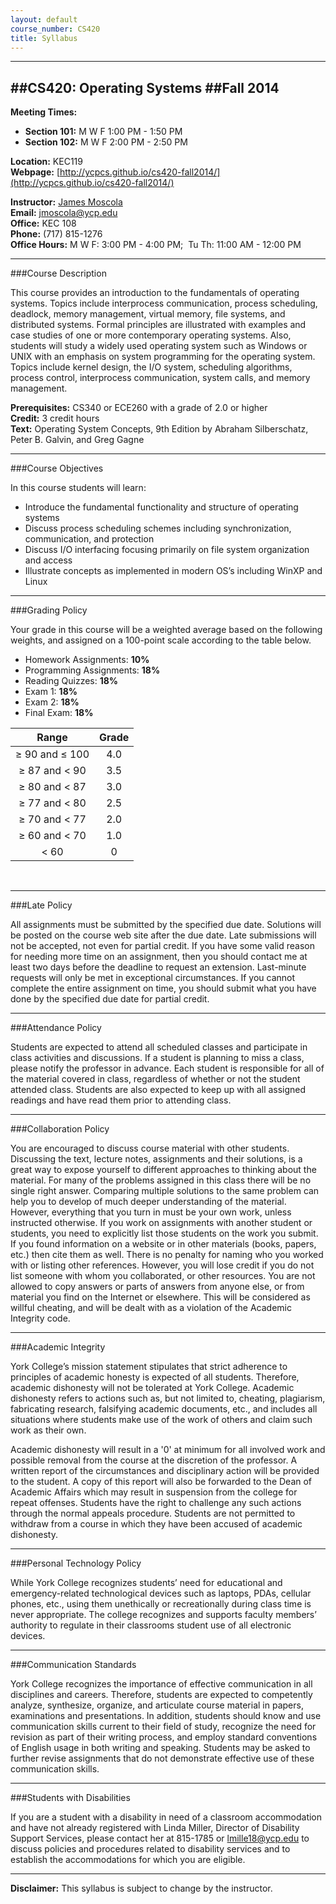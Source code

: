 ```yaml
---
layout: default
course_number: CS420
title: Syllabus
---
```


------------------
##CS420: Operating Systems
##Fall 2014 
------------------


**Meeting Times:**

 - **Section 101:**  M W F    1:00 PM - 1:50 PM<br>
 - **Section 102:**  M W F    2:00 PM - 2:50 PM<br>
 
**Location:** KEC119<br>
**Webpage:**  [http://ycpcs.github.io/cs420-fall2014/](http://ycpcs.github.io/cs420-fall2014/)

**Instructor:** [James Moscola](http://faculty.ycp.edu/~jmoscola/)<br>
**Email:** <jmoscola@ycp.edu><br>
**Office:** KEC 108<br>
**Phone:** (717) 815-1276<br>
**Office Hours:** M W F: 3:00 PM - 4:00 PM; 		          Tu Th: 11:00 AM - 12:00 PM


------------------
###Course Description

This course provides an introduction to the fundamentals of operating systems. Topics include interprocess communication, process scheduling, deadlock, memory management, virtual memory, file systems, and distributed systems. Formal principles are illustrated with examples and case studies of one or more contemporary operating systems. Also, students will study a widely used operating system such as Windows or UNIX with an emphasis on system programming for the operating system. Topics include kernel design, the I/O system, scheduling algorithms, process control, interprocess communication, system calls, and memory management.


**Prerequisites:**	CS340 or ECE260 with a grade of 2.0 or higher<br>
**Credit:**		3 credit hours<br>
**Text:**		Operating System Concepts, 9th Edition by Abraham Silberschatz, Peter B. Galvin, and Greg Gagne<br>



------------------
###Course Objectives

In this course students will learn:

  - Introduce the fundamental functionality and structure of operating systems
  - Discuss process scheduling schemes including synchronization, communication, and protection 
  - Discuss I/O interfacing focusing primarily on file system organization and access 
  - Illustrate concepts as implemented in modern OS’s including WinXP and Linux



------------------
###Grading Policy

Your grade in this course will be a weighted average based on the following weights, and assigned on a 100-point scale according to the table below.

  - Homework Assignments:  **10%**
  - Programming Assignments:  **18%**
  - Reading Quizzes:  **18%**
  - Exam 1:  **18%**
  - Exam 2:  **18%**
  - Final Exam:  **18%**

| Range             |  Grade   |
|:-----------------:|:--------:|
| ≥ 90 and ≤ 100    |   4.0    |
| ≥ 87 and &lt; 90  |   3.5    |
| ≥ 80 and &lt; 87  |   3.0    |
| ≥ 77 and &lt; 80  |   2.5    |
| ≥ 70 and &lt; 77  |   2.0    |
| ≥ 60 and &lt; 70  |   1.0    |
| &lt; 60           |    0     |

<br>


------------------
###Late Policy

All assignments must be submitted by the specified due date. Solutions will be posted on the course web site after the due date. Late submissions will not be accepted, not even for partial credit. If you have some valid reason for needing more time on an assignment, then you should contact me at least two days before the deadline to request an extension. Last-minute requests will only be met in exceptional circumstances. If you cannot complete the entire assignment on time, you should submit what you have done by the specified due date for partial credit.



------------------
###Attendance Policy

Students are expected to attend all scheduled classes and participate in class activities and discussions. If a student is planning to miss a class, please notify the professor in advance. Each student is responsible for all of the material covered in class, regardless of whether or not the student attended class. Students are also expected to keep up with all assigned readings and have read them prior to attending class.


------------------
###Collaboration Policy

You are encouraged to discuss course material with other students. Discussing the text, lecture notes, assignments and their solutions, is a great way to expose yourself to different approaches to thinking about the material. For many of the problems assigned in this class there will be no single right answer. Comparing multiple solutions to the same problem can help you to develop of much deeper understanding of the material. However, everything that you turn in must be your own work, unless instructed otherwise. If you work on assignments with another student or students, you need to explicitly list those students on the work you submit. If you found information on a website or in other materials (books, papers, etc.) then cite them as well. There is no penalty for naming who you worked with or listing other references. However, you will lose credit if you do not list someone with whom you collaborated, or other resources. You are not allowed to copy answers or parts of answers from anyone else, or from material you find on the Internet or elsewhere. This will be considered as willful cheating, and will be dealt with as a violation of the Academic Integrity code.


------------------
###Academic Integrity

York College’s mission statement stipulates that strict adherence to principles of academic honesty is expected of all students.  Therefore, academic dishonesty will not be tolerated at York College.  Academic dishonesty refers to actions such as, but not limited to, cheating, plagiarism, fabricating research, falsifying academic documents, etc., and includes all situations where students make use of the work of others and claim such work as their own.

Academic dishonesty will result in a '0' at minimum for all involved work and possible removal from the course at the discretion of the professor.  A written report of the circumstances and disciplinary action will be provided to the student.  A copy of this report will also be forwarded to the Dean of Academic Affairs which may result in suspension from the college for repeat offenses.  Students have the right to challenge any such actions through the normal appeals procedure.  Students are not permitted to withdraw from a course in which they have been accused of academic dishonesty.


------------------
###Personal Technology Policy

While York College recognizes students’ need for educational and emergency-related technological devices such as laptops, PDAs, cellular phones, etc., using them unethically or recreationally during class time is never appropriate.  The college recognizes and supports faculty members’ authority to regulate in their classrooms student use of all electronic devices.


------------------
###Communication Standards

York College recognizes the importance of effective communication in all disciplines and careers.  Therefore, students are expected to competently analyze, synthesize, organize, and articulate course material in papers, examinations and presentations.  In addition, students should know and use communication skills current to their field of study, recognize the need for revision as part of their writing process, and employ standard conventions of English usage in both writing and speaking.  Students may be asked to further revise assignments that do not demonstrate effective use of these communication skills.


------------------
###Students with Disabilities

If you are a student with a disability in need of a classroom accommodation and have not already registered with Linda Miller, Director of Disability Support Services, please contact her at 815-1785 or [lmille18@ycp.edu](mailto:lmille18@ycp.edu) to discuss policies and procedures related to disability services and to establish the accommodations for which you are eligible.


------------------

**Disclaimer:**	This syllabus is subject to change by the instructor.
